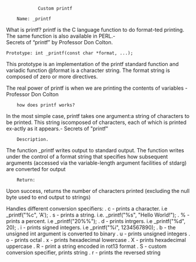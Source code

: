 				Custom printf

		Name: _printf

What is printf? printf is the C language function to do format-ted printing.
		The same function is also available in PERL.-  
Secrets of “printf” by Professor Don Colton.

	Prototype: int _printf(const char *format, ...);

This prototype is an implementation of the printf standard function and variadic function 
@format is a character string. The format string is composed of zero or more directives. 

The real power of printf is when we are printing the contents of variables - 
Professor Don Colton

		how does printf works?

In the most simple case, printf takes one argument:a string of characters to be printed. This string iscomposed of characters, each of which is printed ex-actly as it appears.- Secrets of "printf"

		Description.

The function _printf writes output to standard output. The function writes under the control of a format string that specifies how subsequent arguments (accessed via the variable-length argument facilities of stdarg) are converted for output

		Return:
Upon success, returns the number of characters printed (excluding the null byte used to end output to strings)

Handles different conversion specifiers:
. c - prints a character. i.e _printf("%c", 'A');
. s - prints a string. i.e. _printf("%s", "Hello World!");
. % - prints a percent. i.e _printf("20%%");
. d - prints intrgers. i.e _printf("%d", 20);
. i - prints signed integers. i.e _printf("%i", 1234567890);
. b - the unsigned int argument is converted to binary
. u - prints unsigned integers
. o - prints octal
. x - prints hexadecimal lowercase
. X - prints hexadecimal uppercase
. R - print a string encoded in rot13 format
. S - custom conversion specifier, prints string
. r - prints the reversed string
